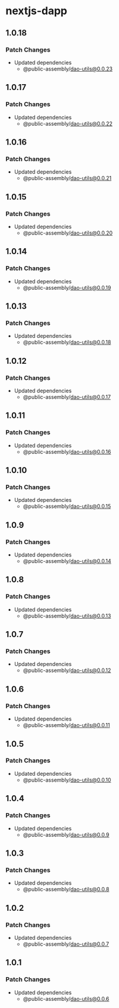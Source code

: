 # nextjs-dapp

## 1.0.18

### Patch Changes

- Updated dependencies
  - @public-assembly/dao-utils@0.0.23

## 1.0.17

### Patch Changes

- Updated dependencies
  - @public-assembly/dao-utils@0.0.22

## 1.0.16

### Patch Changes

- Updated dependencies
  - @public-assembly/dao-utils@0.0.21

## 1.0.15

### Patch Changes

- Updated dependencies
  - @public-assembly/dao-utils@0.0.20

## 1.0.14

### Patch Changes

- Updated dependencies
  - @public-assembly/dao-utils@0.0.19

## 1.0.13

### Patch Changes

- Updated dependencies
  - @public-assembly/dao-utils@0.0.18

## 1.0.12

### Patch Changes

- Updated dependencies
  - @public-assembly/dao-utils@0.0.17

## 1.0.11

### Patch Changes

- Updated dependencies
  - @public-assembly/dao-utils@0.0.16

## 1.0.10

### Patch Changes

- Updated dependencies
  - @public-assembly/dao-utils@0.0.15

## 1.0.9

### Patch Changes

- Updated dependencies
  - @public-assembly/dao-utils@0.0.14

## 1.0.8

### Patch Changes

- Updated dependencies
  - @public-assembly/dao-utils@0.0.13

## 1.0.7

### Patch Changes

- Updated dependencies
  - @public-assembly/dao-utils@0.0.12

## 1.0.6

### Patch Changes

- Updated dependencies
  - @public-assembly/dao-utils@0.0.11

## 1.0.5

### Patch Changes

- Updated dependencies
  - @public-assembly/dao-utils@0.0.10

## 1.0.4

### Patch Changes

- Updated dependencies
  - @public-assembly/dao-utils@0.0.9

## 1.0.3

### Patch Changes

- Updated dependencies
  - @public-assembly/dao-utils@0.0.8

## 1.0.2

### Patch Changes

- Updated dependencies
  - @public-assembly/dao-utils@0.0.7

## 1.0.1

### Patch Changes

- Updated dependencies
  - @public-assembly/dao-utils@0.0.6
